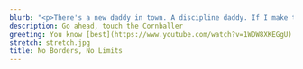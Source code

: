 ```yaml
---
blurb: "<p>There's a new daddy in town. A discipline daddy. If I make this comeback, I'll buy you a hundred George Michaels that you can teach to drive! These are my awards, Mother. From Army. The seal is for marksmanship, and the gorilla is for sand racing. We'll have to find something to do so that people can look at you without wanting to kill <a href=\"https://bluthipsum.com\">themselves</a>.</p><p><a href=\"https://github.com/willfaught/paige\">Paige: A simple Hugo theme</a></p>"
description: Go ahead, touch the Cornballer
greeting: You know [best](https://www.youtube.com/watch?v=1WDW8XKEGgU)
stretch: stretch.jpg
title: No Borders, No Limits
---
```

